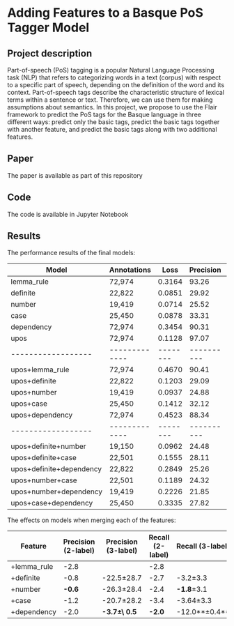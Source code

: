 # Adding Features to a Basque PoS Tagger Model

## Project description

Part-of-speech (PoS) tagging is a popular Natural Language Processing task (NLP) that refers to categorizing words in a text (corpus) with respect to a specific part of speech, depending on the definition of the word and its context. Part-of-speech tags describe the characteristic structure of lexical terms within a sentence or text. Therefore, we can use them for making assumptions about semantics. In this project, we propose to use the Flair framework to predict the PoS tags for the Basque language in three different ways: predict only the basic tags, predict the basic tags together with another feature, and predict the basic tags along with two additional features.


## Paper

The paper is available as part of this repository

## Code

The code is available in Jupyter Notebook

## Results


The performance results of the final models:

| Model            | Annotations | Loss   | Precision | Recall | F1     | Accuracy |
|------------------|-------------|--------|----------|--------|--------|----------|
| lemma_rule       | 72,974      | 0.3164 | 93.26    | 93.26  | 93.26  | 93.26    |
| definite         | 22,822      | 0.0851 | 29.92    | 95.38  | 45.56  | 29.92    |
| number           | 19,419      | 0.0714 | 25.52    | 95.93  | 40.31  | 25.52    |
| case             | 25,450      | 0.0878 | 33.31    | 95.91  | 49.45  | 33.31    |
| dependency       | 72,974      | 0.3454 | 90.31    | 90.31  | 90.31  | 90.31    |
| upos             | 72,974      | 0.1128 | 97.07    | 97.07  | 97.07  | 97.07    |
|------------------|-------------|--------|----------|--------|--------|----------|
| upos+lemma_rule  | 72,974      | 0.4670 | 90.41    | 90.41  | 90.41  | 90.41    |
| upos+definite    | 22,822      | 0.1203 | 29.09    | 92.72  | 44.29  | 29.09    |
| upos+number      | 19,419      | 0.0937 | 24.88    | 93.53  | 39.31  | 24.88    |
| upos+case        | 25,450      | 0.1412 | 32.12    | 92.47  | 47.68  | 32.12    |
| upos+dependency  | 72,974      | 0.4523 | 88.34    | 88.34  | 88.34  | 88.34    |
|------------------|-------------|--------|----------|--------|--------|----------|
| upos+definite+number | 19,150 | 0.0962 | 24.48   | 93.28  | 38.78  | 24.48    |
| upos+definite+case   | 22,501 | 0.1555 | 28.11   | 90.87  | 42.94  | 28.11    |
| upos+definite+dependency | 22,822 | 0.2849 | 25.26   | 80.51  | 38.45  | 25.26    |
| upos+number+case       | 22,501 | 0.1189 | 24.32   | 92.69  | 38.54  | 24.32    |
| upos+number+dependency | 19,419 | 0.2226 | 21.85   | 82.14  | 34.52  | 21.85    |
| upos+case+dependency   | 25,450 | 0.3335 | 27.82   | 80.11  | 41.30  | 27.82    |



The effects on models when merging each of the features:

| Feature | Precision (2-label) | Precision (3-label) | Recall (2-label) | Recall (3-label) | F1 (2-label) | F1 (3-label) |
|---------|---------------------|----------------------|------------------|------------------|-------------|-------------|
| +lemma\_rule | -2.8 |   | -2.8 |   | -2.8 |   |
| +definite | -0.8 | -22.5±28.7 | -2.7 | -3.2±3.3 | -1.3 | -18.4±22.3 |
| +number | **-0.6** | -26.3±28.4 | -2.4 | **-1.8**±3.1 | **-1.0** | -22.8±22.0 |
| +case | -1.2 | -20.7±28.2 | -3.4 | -3.64±3.3 | -1.8 | -16.4±21.7 |
| +dependency | -2.0 | **-3.7±\ 0.5** | **-2.0** | -12.0**±0.4** | -2.0 | **-5.7±\ 0.7** |
